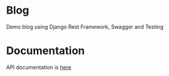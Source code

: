 # Blog
Demo blog using Django Rest Framework, Swagger and Testing


# Documentation
API documentation is [here](http://127.0.0.1:8000/swagger/)
